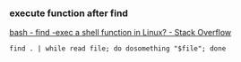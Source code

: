 ### execute function after find


[bash - find -exec a shell function in Linux? - Stack Overflow](https://stackoverflow.com/questions/4321456/find-exec-a-shell-function-in-linux "bash - find -exec a shell function in Linux? - Stack Overflow")




```shell
find . | while read file; do dosomething "$file"; done

```
